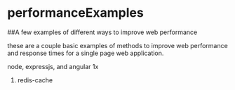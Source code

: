 # performanceExamples
##A few examples of different ways to improve web performance

  these are a couple basic examples of methods to improve web performance and response times for a single page web application.

  node, expressjs, and angular 1x

1. redis-cache
